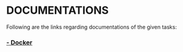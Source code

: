 # DOCUMENTATIONS

Following are the links regarding documentations of the given tasks:

### [- Docker](https://github.com/NishantRepos/nishantrepos.github.io/edit/main/DOCKER.md)
